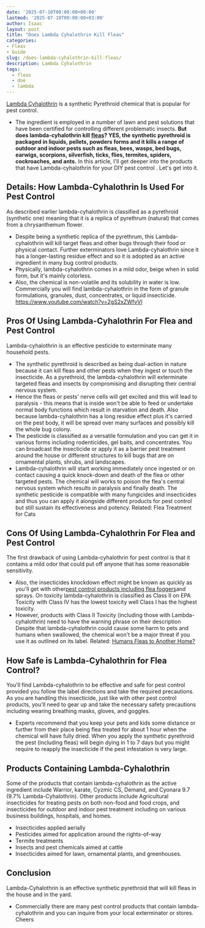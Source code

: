 ```yaml
---
date: '2025-07-10T00:00:00+00:00'
lastmod: '2025-07-10T00:00:00+03:00'
author: Isaac
layout: post
title: "Does Lambda Cyhalothrin Kill Fleas"
categories:
- Fleas
- Guide
slug: /does-lambda-cyhalothrin-kill-fleas/
description: Lambda Cyhalothrin
tags: 
  - fleas
  - doe
  - lambda
---
```

[Lambda Cyhalothrin](http://npic.orst.edu/factsheets/l_cyhalogen.pdf)
is a synthetic Pyrethroid chemical that is popular for pest control.
- The ingredient is employed in a number of lawn and pest solutions that have been certified for controlling different problematic insects.
**But does lambda-cyhalothrin kill [fleas](/posts/does-apple-cider-vinegar-kill-fleas/)? YES, the synthetic pyrethroid is packaged in liquids, pellets, powders forms and it kills a range of outdoor and indoor pests such as fleas, bees, wasps, bed bugs, earwigs, scorpions, silverfish, ticks, flies, termites, spiders, cockroaches, and ants.**
In this article, I'll get deeper into the products that have Lambda-cyhalothrin for your
DIY pest control
. Let's get into it.
## Details: How Lambda-Cyhalothrin Is Used For Pest Control
As described earlier lambda-cyhalothrin is classified as a pyrethroid (synthetic one) meaning that it is a replica of pyrethrum (natural) that comes from a chrysanthemum flower.
- Despite being a synthetic replica of the pyrethrum, this Lambda-cyhalothrin will kill target fleas and other bugs through their food or physical contact.
Further exterminators love Lambda-cyhalothrin since it has a longer-lasting residue effect and so it is adopted as an active ingredient in many bug control products.
- Physically, lambda-cyhalothrin comes in a mild odor, beige when in solid form, but it's mainly colorless.
- Also, the chemical is non-volatile and its solubility in water is low.
Commercially you will find lambda-cyhalothrin in the form of granule formulations, granules, dust, concentrates, or liquid insecticide.
https://www.youtube.com/watch?v=2gS2xZWfvVI
## Pros Of Using Lambda-Cyhalothrin For Flea and Pest Control
Lambda-cyhalothrin is an effective pesticide to exterminate many household pests.
- The synthetic pyrethroid is described as being dual-action in nature because it can kill fleas and other pests when they ingest or touch the insecticide.
As a pyrethroid, the lambda-cyhalothrin will exterminate targeted fleas and insects by compromising and disrupting their central nervous system.
- Hence the fleas or pests' nerve cells will get excited and this will lead to paralysis - this means that is inside won't be able to feed or undertake normal body functions which result in starvation and death.
Also because lambda-cyhalothrin has a long residue effect plus it's carried on the pest body, it will be spread over many surfaces and possibly kill the whole bug colony.
- The pesticide is classified as a versatile formulation and you can get it in various forms including rodenticides, gel baits, and concentrates.
You can broadcast the insecticide or apply it as a barrier pest treatment around the house or different structures to kill bugs that are on ornamental plants, shrubs, and landscapes.
- Lambda-cyhalothrin will start working immediately once ingested or on contact causing a quick knock-down and death of the flea or other targeted pests.
The chemical will works to poison the flea's central nervous system which results in paralysis and finally death.
The synthetic pesticide is compatible with many fungicides and insecticides and thus you can apply it alongside different products for pest control but still sustain its effectiveness and potency.
Related:
Flea Treatment for Cats
## Cons Of Using Lambda-Cyhalothrin For Flea and Pest Control
The first drawback of using Lambda-cyhalothrin for pest control is that it contains a mild odor that could put off anyone that has some reasonable sensitivity.
- Also, the insecticides knockdown effect might be known as quickly as you'll get with other[pest control products including flea foggers](https://pestpolicy.com/best-fogger-for-fleas/)and sprays.
On toxicity lambda-cyhalothrin is classified as Class II on EPA Toxicity with Class IV has the lowest toxicity well Class I has the highest toxicity.
- However, products with Class II Toxicity (including those with Lambda-cyhalothrin) need to have the warning phrase on their description
Despite that lambda-cyhalothrin could cause some harm to pets and humans when swallowed, the chemical won't be a major threat if you use it as outlined on its label.
Related:
[Humans Fleas to Another Home?](https://pestpolicy.com/can-humans-carry-fleas-from-one-home-to-another/)
## How Safe is Lambda-Cyhalothrin for Flea Control?
You'll find Lambda-cyhalothrin to be effective and safe for pest control provided you follow the label directions and take the required precautions.
As you are handling this insecticide, just like with other pest control products, you'll need to gear up and take the necessary safety precautions including wearing breathing masks, gloves, and goggles.
- Experts recommend that you keep your pets and kids some distance or further from their place being flea treated for about 1 hour when the chemical will have fully dried.
When you apply the synthetic pyrethroid the pest (including fleas) will begin dying in 1 to 7 days but you might require to reapply the insecticide if the pest infestation is very large.
## Products Containing Lambda-Cyhalothrin
Some of the products that contain lambda-cyhalothrin as the active ingredient include Warrior, karate, Cyzmic CS, Demand, and Cyonara 9.7 (9.7% Lambda-Cyhalothrin).
Other products include Agricultural insecticides for treating pests on both non-food and food crops, and insecticides for outdoor and indoor pest treatment including on various business buildings, hospitals, and homes.
- Insecticides applied aerially
- Pesticides aimed for application around the rights-of-way
- Termite treatments
- Insects and pest chemicals aimed at cattle
- Insecticides aimed for lawn, ornamental plants, and greenhouses.
## Conclusion
Lambda-Cyhalothrin is an effective synthetic pyrethroid that will kill fleas in the house and in the yard.
- Commercially there are many pest control products that contain lambda-cyhalothrin and you can inquire from your local exterminator or stores.
Cheers
